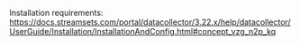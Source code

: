 
Installation requirements: https://docs.streamsets.com/portal/datacollector/3.22.x/help/datacollector/UserGuide/Installation/InstallationAndConfig.html#concept_vzg_n2p_kq
